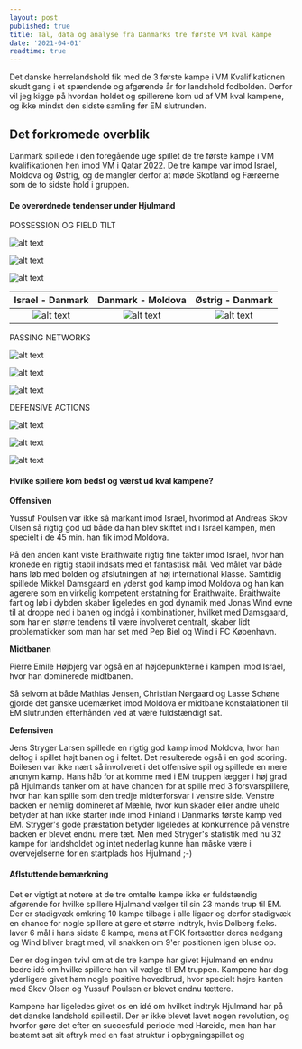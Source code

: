 ```yaml
---
layout: post
published: true
title: Tal, data og analyse fra Danmarks tre første VM kval kampe
date: '2021-04-01'
readtime: true
---
```


Det danske herrelandshold fik med de 3 første kampe i VM Kvalifikationen skudt gang i et spændende og afgørende år for landshold fodbolden. Derfor vil jeg kigge på hvordan holdet og spillerene kom ud af VM kval kampene, og ikke mindst den sidste samling før EM slutrunden.

## Det forkromede overblik

Danmark spillede i den foregående uge spillet de tre første kampe i VM kvalifikationen hen imod VM i Qatar 2022. De tre kampe var imod Israel, Moldova og Østrig, og de mangler derfor at møde Skotland og Færøerne som de to sidste hold i gruppen.


#### De overordnede tendenser under Hjulmand

POSSESSION OG FIELD TILT

![alt text](/img/denmark_wcq/possession_field_tilt_wcq01.png)

![alt text](/img/denmark_wcq/possession_field_tilt_wcq02.png)

![alt text](/img/denmark_wcq/possession_field_tilt_wcq03.png)

Israel - Danmark | Danmark - Moldova | Østrig - Danmark 
:-----------:|:-------------------:|:-------------:
![alt text](/img/denmark_wcq/possession_field_tilt_wcq01.png) | ![alt text](/img/denmark_wcq/possession_field_tilt_wcq02.png) | ![alt text](/img/denmark_wcq/possession_field_tilt_wcq03.png)

PASSING NETWORKS

![alt text](/img/denmark_wcq/passing_network_wcq01.png)

![alt text](/img/denmark_wcq/passing_network_wcq02.png)

![alt text](/img/denmark_wcq/passing_network_wcq03.png)

DEFENSIVE ACTIONS

![alt text](/img/denmark_wcq/defensive_actions_line_wcq01.png)

![alt text](/img/denmark_wcq/defensive_actions_line_wcq02.png)

![alt text](/img/denmark_wcq/defensive_actions_line_wcq03.png)



#### Hvilke spillere kom bedst og værst ud kval kampene?

**Offensiven**

Yussuf Poulsen var ikke så markant imod Israel, hvorimod at Andreas Skov Olsen så rigtig god ud både da han blev skiftet ind i Israel kampen, men specielt i de 45 min. han fik imod Moldova.

På den anden kant viste Braithwaite rigtig fine takter imod Israel, hvor han kronede en rigtig stabil indsats med et fantastisk mål. Ved målet var både hans løb med bolden og afslutningen af høj international klasse. Samtidig spillede Mikkel Damsgaard en yderst god kamp imod Moldova og han kan agerere som en virkelig kompetent erstatning for Braithwaite.
Braithwaite fart og løb i dybden skaber ligeledes en god dynamik med Jonas Wind evne til at droppe ned i banen og indgå i kombinationer, hvilket med Damsgaard, som har en større tendens til være involveret centralt, skaber lidt problematikker som man har set med Pep Biel og Wind i FC København.


**Midtbanen**

Pierre Emile Højbjerg var også en af højdepunkterne i kampen imod Israel, hvor han dominerede midtbanen.

Så selvom at både Mathias Jensen, Christian Nørgaard og Lasse Schøne gjorde det ganske udemærket imod Moldova er midtbane konstalationen til EM slutrunden efterhånden ved at være fuldstændigt sat.

**Defensiven**

Jens Stryger Larsen spillede en rigtig god kamp imod Moldova, hvor han deltog i spillet højt banen og i feltet. Det resulterede også i en god scoring. Boilesen var ikke nært så involveret i det offensive spil og spillede en mere anonym kamp. Hans håb for at komme med i EM truppen lægger i høj grad på Hjulmands tanker om at have chancen for at spille med 3 forsvarspillere, hvor han kan spille som den tredje midterforsvar i venstre side. Venstre backen er nemlig domineret af Mæhle, hvor kun skader eller andre uheld betyder at han ikke starter inde imod Finland i Danmarks første kamp ved EM. Stryger's gode præstation betyder ligeledes at konkurrence på venstre backen er blevet endnu mere tæt.
Men med Stryger's statistik med nu 32 kampe for landsholdet og intet nederlag kunne han måske være i overvejelserne for en startplads hos Hjulmand ;-)


#### Aflstuttende bemærkning

Det er vigtigt at notere at de tre omtalte kampe ikke er fuldstændig afgørende for hvilke spillere Hjulmand vælger til sin 23 mands trup til EM. Der er stadigvæk omkring 10 kampe tilbage i alle ligaer og derfor stadigvæk en chance for nogle spillere at gøre et større indtryk, hvis Dolberg f.eks. laver 6 mål i hans sidste 8 kampe, mens at FCK fortsætter deres nedgang og Wind bliver bragt med, vil snakken om 9'er positionen igen bluse op.

Der er dog ingen tvivl om at de tre kampe har givet Hjulmand en endnu bedre idé om hvilke spillere han vil vælge til EM truppen. Kampene har dog yderligere givet ham nogle positive hovedbrud, hvor specielt højre kanten med Skov Olsen og Yussuf Poulsen er blevet endnu tættere.

Kampene har ligeledes givet os en idé om hvilket indtryk Hjulmand har på det danske landshold spillestil. Der er ikke blevet lavet nogen revolution, og hvorfor gøre det efter en succesfuld periode med Hareide, men han har bestemt sat sit aftryk med en fast struktur i opbygningspillet og 